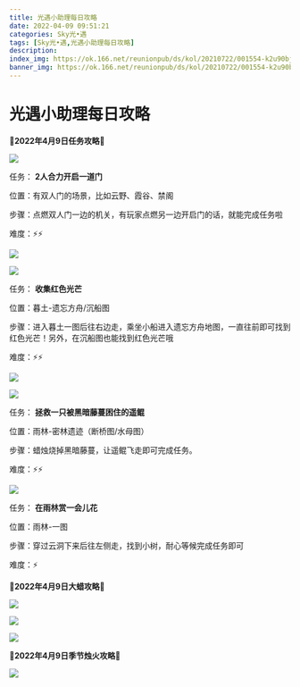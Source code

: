 ```yaml
---
title: 光遇小助理每日攻略
date: 2022-04-09 09:51:21
categories: Sky光•遇
tags: [Sky光•遇,光遇小助理每日攻略]
description: 
index_img: https://ok.166.net/reunionpub/ds/kol/20210722/001554-k2u90bj7ay.png?imageView&thumbnail=600x0&type=jpg
banner_img: https://ok.166.net/reunionpub/ds/kol/20210722/001554-k2u90bj7ay.png?imageView&thumbnail=600x0&type=jpg
---
```

# 光遇小助理每日攻略
**🌊2022年4月9日任务攻略🌊**

![](https://ok.166.net/reunionpub/ds/kol/20220409/004601-kycav58t9q.png)

任务： **2人合力开启一道门**

位置：有双人门的场景，比如云野、霞谷、禁阁

步骤：点燃双人门一边的机关，有玩家点燃另一边开启门的话，就能完成任务啦

难度：⚡⚡

![](https://ok.166.net/reunionpub/ds/kol/20220409/004632-gcumn37tp0.png)

![](https://ok.166.net/reunionpub/ds/kol/20220409/004635-v6necu4ls5.png)

任务： **收集红色光芒**

位置：暮土-遗忘方舟/沉船图

步骤：进入暮土一图后往右边走，乘坐小船进入遗忘方舟地图，一直往前即可找到红色光芒！另外，在沉船图也能找到红色光芒哦

难度：⚡⚡

![](https://ok.166.net/reunionpub/ds/kol/20220409/004700-k9cead5t6n.png)

![](https://ok.166.net/reunionpub/ds/kol/20220409/004705-leabvs0915.png)

任务： **拯救一只被黑暗藤蔓困住的遥鲲**

位置：雨林-密林遗迹（断桥图/水母图）

步骤：蜡烛烧掉黑暗藤蔓，让遥鲲飞走即可完成任务。

难度：⚡⚡

![](https://ok.166.net/reunionpub/ds/kol/20220409/004729-u3osd6zvpi.png)

任务： **在雨林赏一会儿花**

位置：雨林-一图

步骤：穿过云洞下来后往左侧走，找到小树，耐心等候完成任务即可

难度：⚡

 **🌊2022年4月9日大蜡攻略🌊**

![](https://ok.166.net/reunionpub/ds/kol/20220409/005729-418mgzo5nl.png)

![](https://ok.166.net/reunionpub/ds/kol/20220409/005418-1fd8r9o2zs.png)

![](https://ok.166.net/reunionpub/ds/kol/20220409/004816-hupdmskiyn.png)

 **🌊2022年4月9日季节烛火攻略🌊**

![](https://ok.166.net/reunionpub/ds/kol/20220409/005659-swc5vegahp.png)

  

